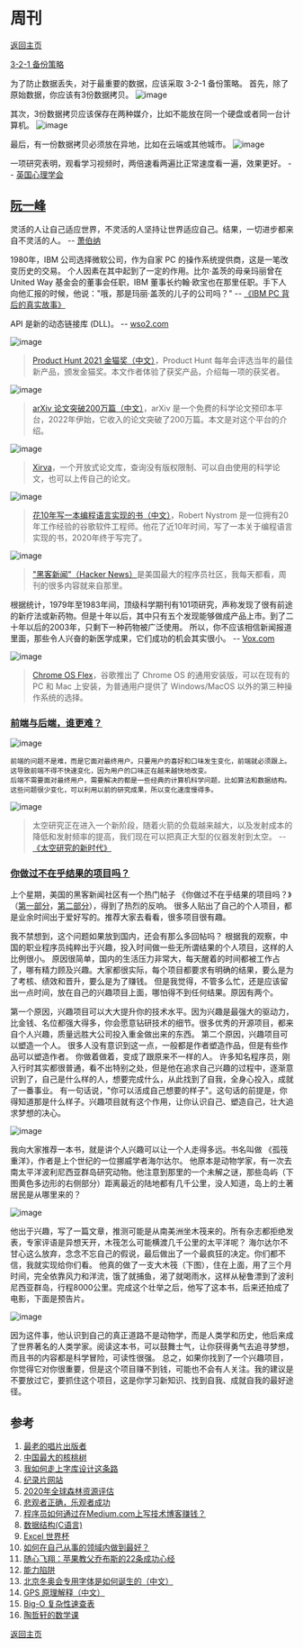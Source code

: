 # 周刊
[返回主页](/)

[3-2-1 备份策略](https://www.vmwareblog.org/3-2-1-backup-rule-data-will-always-survive/)

为了防止数据丢失，对于最重要的数据，应该采取 3-2-1 备份策略。
首先，除了原始数据，你应该有3份数据拷贝。
![image](https://user-images.githubusercontent.com/98196188/154796234-cf722b79-45a4-44d4-aa6d-6f096d72dd7a.png)

其次，3份数据拷贝应该保存在两种媒介，比如不能放在同一个硬盘或者同一台计算机。
![image](https://user-images.githubusercontent.com/98196188/154796241-7ba5653d-176f-4879-831d-207a9653bb1a.png)

最后，有一份数据拷贝必须放在异地，比如在云端或其他城市。
![image](https://user-images.githubusercontent.com/98196188/154796246-ca1f8b4c-bc7f-4350-8e03-bffe48369994.png)

一项研究表明，观看学习视频时，两倍速看两遍比正常速度看一遍，效果更好。
-- [英国心理学会](https://digest.bps.org.uk/2021/12/21/watching-a-lecture-twice-at-double-speed-can-benefit-learning-better-than-watching-it-once-at-normal-speed/)

## [阮一峰](https://www.ruanyifeng.com/blog/)

灵活的人让自己适应世界，不灵活的人坚持让世界适应自己。结果，一切进步都来自不灵活的人。
-- [萧伯纳](https://news.ycombinator.com/item?id=29598581)

1980年，IBM 公司选择微软公司，作为自家 PC 的操作系统提供商，这是一笔改变历史的交易。
个人因素在其中起到了一定的作用。比尔·盖茨的母亲玛丽曾在 United Way 基金会的董事会任职，IBM 董事长约翰·欧宝也在那里任职。手下人向他汇报的时候，他说："哦，那是玛丽·盖茨的儿子的公司吗？"
-- [《IBM PC 背后的真实故事》](https://www.itpro.com/hardware/361331/the-true-story-behind-the-ibm-personal-computer)

API 是新的动态链接库 (DLL)。
-- [wso2.com](https://wso2.com/choreo/resources/how-to-build-a-production-grade-api-kubernetes-serverless-or-ipaas/)

![image](https://user-images.githubusercontent.com/98196188/154795893-6ffe4b71-2b09-4648-a07b-3056d5efa0ab.png)
> [Product Hunt 2021 金猫奖（中文）](https://mayandev.top/2022/02/10/tool/product-2021/)，Product Hunt 每年会评选当年的最佳新产品，颁发金猫奖。本文作者体验了获奖产品，介绍每一项的获奖者。

![image](https://user-images.githubusercontent.com/98196188/154795937-076b017f-3252-458e-9774-d5a7db38a1e4.png)
> [arXiv 论文突破200万篇（中文）]()，arXiv 是一个免费的科学论文预印本平台，2022年伊始，它收入的论文突破了200万篇。本文是对这个平台的介绍。

![image](https://user-images.githubusercontent.com/98196188/154796141-9bb72d65-1340-4d51-b482-f081d410c2cb.png)
> [Xirva]()，一个开放式论文库，查询没有版权限制、可以自由使用的科学论文，也可以上传自己的论文。

![image](https://user-images.githubusercontent.com/98196188/154795959-1ddfbedd-4f57-412f-8627-bb72459f1734.png)
> [花10年写一本编程语言实现的书（中文）](https://catcoding.me/2022/01/12/a-book-on-programming-language.html)，Robert Nystrom 是一位拥有20年工作经验的谷歌软件工程师。他花了近10年时间，写了一本关于编程语言实现的书，2020年终于写完了。

![image](https://user-images.githubusercontent.com/98196188/150620642-67a364bf-5aba-4e93-83c1-39c22db635f1.png)
> ["黑客新闻"（Hacker News）](https://news.ycombinator.com/)是美国最大的程序员社区，我每天都看，周刊的很多内容就来自那里。

根据统计，1979年至1983年间，顶级科学期刊有101项研究，声称发现了很有前途的新疗法或新药物。但是十年以后，其中只有五个发现能够做成产品上市。到了二十年以后的2003年，只剩下一种药物被广泛使用。
所以，你不应该相信新闻报道里面，那些令人兴奋的新医学成果，它们成功的机会其实很小。
-- [Vox.com](https://www.vox.com/2015/3/23/8264355/research-study-hype)

![image](https://user-images.githubusercontent.com/98196188/154796063-ad8d9589-8c7c-40ed-9a7a-9ceb483a276f.png)
> [Chrome OS Flex](https://cloud.google.com/blog/products/chrome-enterprise/chrome-os-flex)，谷歌推出了 Chrome OS 的通用安装版，可以在现有的 PC 和 Mac 上安装，为普通用户提供了 Windows/MacOS 以外的第三种操作系统的选择。


### [前端与后端，谁更难？](https://www.ruanyifeng.com/blog/2022/01/weekly-issue-193.html)

![image](https://user-images.githubusercontent.com/98196188/150620710-6402e397-cd88-4b53-a8ae-9769b8d8a58c.png)


```
前端的问题不是难，而是它面对最终用户。只要用户的喜好和口味发生变化，前端就必须跟上。
这导致前端不得不快速变化，因为用户的口味正在越来越快地改变。
后端不需要面对最终用户，需要解决的都是一些经典的计算机科学问题，比如算法和数据结构。这些问题很少变化，可以利用以前的研究成果，所以变化速度慢得多。
```

![image](https://user-images.githubusercontent.com/98196188/150621260-ca25aaef-78b3-4836-a17d-b036e2b45315.png)
> 太空研究正在进入一个新阶段，随着火箭的负载越来越大，以及发射成本的降低和发射频率的提高，我们现在可以把真正大型的仪器发射到太空。
-- [《太空研究的新时代》](https://nautil.us/issue/108/change/nasa-is-on-the-cusp-of-a-new-era)

### [你做过不在乎结果的项目吗？](https://www.ruanyifeng.com/blog/2022/02/weekly-issue-195.html)

上个星期，美国的黑客新闻社区有一个热门帖子 《你做过不在乎结果的项目吗？》（[第一部分](https://news.ycombinator.com/item?id=25992782)，[第二部分](https://news.ycombinator.com/item?id=30283264)），得到了热烈的反响。
很多人贴出了自己的个人项目，都是业余时间出于爱好写的。推荐大家去看看，很多项目很有趣。

我不禁想到，这个问题如果放到国内，还会有那么多回帖吗？
根据我的观察，中国的职业程序员纯粹出于兴趣，投入时间做一些无所谓结果的个人项目，这样的人比例很小。
原因很简单，国内的生活压力非常大，每天醒着的时间都被工作占了，哪有精力顾及兴趣。大家都很实际，每个项目都要求有明确的结果，要么是为了考核、绩效和晋升，要么是为了赚钱。
但是我觉得，不管多么忙，还是应该留出一点时间，放在自己的兴趣项目上面，哪怕得不到任何结果。原因有两个。

第一个原因，兴趣项目可以大大提升你的技术水平。因为兴趣是最强大的驱动力，比金钱、名位都强大得多，你会愿意钻研技术的细节。很多优秀的开源项目，都来自个人兴趣，质量远胜大公司投入重金做出来的东西。
第二个原因，兴趣项目可以塑造一个人。 很多人没有意识到这一点，一般都是作者塑造作品，但是有些作品可以塑造作者。 你做着做着，变成了跟原来不一样的人。
许多知名程序员，刚入行时其实都很普通，看不出特别之处，但是他在追求自己兴趣的过程中，逐渐意识到了，自己是什么样的人，想要完成什么，从此找到了自我，全身心投入，成就了一番事业。
有一句话说，"你可以活成自己想要的样子"。这句话的前提是，你得知道那是什么样子。兴趣项目就有这个作用，让你认识自己、塑造自己，壮大追求梦想的决心。

![image](https://user-images.githubusercontent.com/98196188/154794193-dacb4f99-23ec-4142-a0e6-53964114bef3.png)


我向大家推荐一本书，就是讲个人兴趣可以让一个人走得多远。书名叫做 《孤筏重洋》，作者是上个世纪的一位挪威学者海尔达尔。
他原本是动物学家，有一次去南太平洋波利尼西亚群岛研究动物。他注意到那里的一个未解之谜，那些岛屿（下图黄色多边形的右侧部分）距离最近的陆地都有几千公里，没人知道，岛上的土著居民是从哪里来的？

![image](https://user-images.githubusercontent.com/98196188/154794199-cee3201b-73ce-483b-974c-89e5872e5950.png)


他出于兴趣，写了一篇文章，推测可能是从南美洲坐木筏来的。所有杂志都拒绝发表，专家评语是异想天开，木筏怎么可能横渡几千公里的太平洋呢？
海尔达尔不甘心这么放弃，念念不忘自己的假说，最后做出了一个最疯狂的决定。你们都不信，我就实现给你们看。
他真的做了一支大木筏（下图），住在上面，用了三个月时间，完全依靠风力和洋流，饿了就捕鱼，渴了就喝雨水，这样从秘鲁漂到了波利尼西亚群岛，行程8000公里。完成这个壮举之后，他写了这本书，后来还拍成了电影，下面是预告片。

![image](https://user-images.githubusercontent.com/98196188/154794209-200a9759-db0b-451f-bab1-43ceb303ac6a.png)


因为这件事，他认识到自己的真正道路不是动物学，而是人类学和历史，他后来成了世界著名的人类学家。阅读这本书，可以鼓舞士气，让你获得勇气去追寻梦想，而且书的内容都是科学冒险，可读性很强。
总之，如果你找到了一个兴趣项目，你觉得它对你很重要，但是这个项目赚不到钱，可能也不会有人关注。我的建议是不要放过它，要抓住这个项目，这是你学习新知识、找到自我、成就自我的最好途径。

## 参考

1. [最老的唱片出版者](https://www.bbc.com/news/entertainment-arts-59986543) 
2. [中国最大的核桃树](https://mp.weixin.qq.com/s/QRiraXxdswb333H0ULA3ng)
3. [我如何走上字库设计这条路](https://mp.weixin.qq.com/s/hZ6KeQCFzyWbQw_J1fDjug)
4. [纪录片网站](https://ihavenotv.com/)
5. [2020年全球森林资源评估](https://www.fao.org/forest-resources-assessment/2020/zh) 
6. [悲观者正确，乐观者成功](https://www.ruanyifeng.com/blog/2022/02/weekly-issue-194.html)
7. [程序员如何通过在Medium.com上写技术博客赚钱？](https://medium.com/写作之路/程序员如何在medium-com上通过写技术博客赚钱-6d47d82b03dd)
8. [数据结构(C语言)](https://lookcos.cn/archives/1120.html)
9. [Excel 世界杯](https://www.theverge.com/2021/12/11/22829228/excel-pros-financial-modeling-world-cup)
10. [如何在自己从事的领域内做到最好？](https://xz.chsi.com.cn/xz/zyts/201710/20171012/1634855646.html) 
11. [随心飞翔：苹果教父乔布斯的22条成功心经](https://books.google.com.sg/books?id=oblWEAAAQBAJ&pg=PT197&lpg=PT197&dq=成功+就是+做最擅长的事情&source=bl&ots=5IadYhyEIB&sig=ACfU3U2Cp0Yj0oRFBN0S5hRGT6RHIccBOQ&hl=en&sa=X&ved=2ahUKEwj6-b-vtYv2AhWQUGwGHYeBDoUQ6AF6BAgLEAM#v=onepage&q=成功%20就是%20做最擅长的事情&f=false)
12. [能力陷阱](https://book.douban.com/subject/30489331/) 
13. [北京冬奥会专用字体是如何诞生的（中文）](https://www.logonews.cn/2022021004254541.html) 
14. [GPS 原理解释（中文）](https://pages.longtian.info/gps/)
15. [Big-O 复杂性速查表](https://www.bigocheatsheet.com/)
16. [陶哲轩的数学课](https://www.masterclass.com/classes/terence-tao-teaches-mathematical-thinking/)

[返回主页](/)

